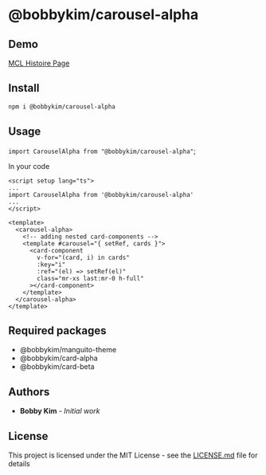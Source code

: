 # @bobbykim/carousel-alpha

## Demo

[MCL Histoire Page](https://manguito-component-library.vercel.app/story/src-stories-sections-carousel-carousel-story-vue?variantId=src-stories-sections-carousel-carousel-story-vue-0)

## Install

```sh
npm i @bobbykim/carousel-alpha
```

## Usage

`import CarouselAlpha from "@bobbykim/carousel-alpha"`;

In your code

```vue
<script setup lang="ts">
...
import CarouselAlpha from '@bobbykim/carousel-alpha'
...
</script>

<template>
  <carousel-alpha>
    <!-- adding nested card-components -->
    <template #carousel="{ setRef, cards }">
      <card-component
        v-for="(card, i) in cards"
        :key="i"
        :ref="(el) => setRef(el)"
        class="mr-xs last:mr-0 h-full"
      ></card-component>
    </template>
  </carousel-alpha>
</template>
```

## Required packages

- @bobbykim/manguito-theme
- @bobbykim/card-alpha
- @bobbykim/card-beta

## Authors

- **Bobby Kim** - _Initial work_

## License

This project is licensed under the MIT License - see the [LICENSE.md](./LICENSE.md) file for details
